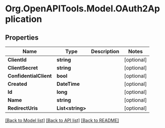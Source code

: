 # Org.OpenAPITools.Model.OAuth2Application

## Properties

Name | Type | Description | Notes
------------ | ------------- | ------------- | -------------
**ClientId** | **string** |  | [optional] 
**ClientSecret** | **string** |  | [optional] 
**ConfidentialClient** | **bool** |  | [optional] 
**Created** | **DateTime** |  | [optional] 
**Id** | **long** |  | [optional] 
**Name** | **string** |  | [optional] 
**RedirectUris** | **List&lt;string&gt;** |  | [optional] 

[[Back to Model list]](../README.md#documentation-for-models) [[Back to API list]](../README.md#documentation-for-api-endpoints) [[Back to README]](../README.md)

